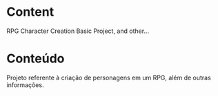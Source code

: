# Content
RPG Character Creation Basic Project, and other...

# Conteúdo
Projeto referente à criação de personagens em um RPG, além de outras informações.
